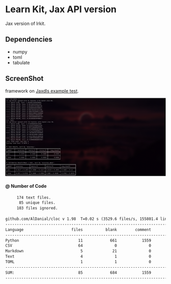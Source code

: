# Learn Kit, Jax API version

Jax version of lrkit. 

## Dependencies

- numpy
- toml
- tabulate

## ScreenShot

framework on [Jaxdls example test](https://github.com/HugoPhi/jaxdls.git).   

![1](./assets/1.png)

#### @ Number of Code

```txt
     174 text files.
      85 unique files.                              
     103 files ignored.

github.com/AlDanial/cloc v 1.98  T=0.02 s (3529.6 files/s, 155801.4 lines/s)
-------------------------------------------------------------------------------
Language                     files          blank        comment           code
-------------------------------------------------------------------------------
Python                          11            661           1559           1229
CSV                             64              0              0            187
Markdown                         5             21              0             74
Text                             4              1              0             15
TOML                             1              1              0              4
-------------------------------------------------------------------------------
SUM:                            85            684           1559           1509
-------------------------------------------------------------------------------
```
